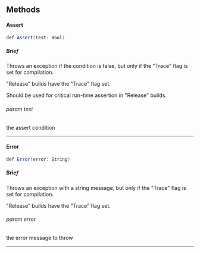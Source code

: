 Methods
---

#### Assert

```C#
def Assert(test: Bool)
```

##### Brief
Throws an exception if the condition is false, but only if the "Trace" flag is set for compilation.

"Release" builds have the "Trace" flag set.

Should be used for critical run-time assertion in "Release" builds.

###### param test
the assert condition
***

#### Error

```C#
def Error(error: String)
```

##### Brief
Throws an exception with a string message, but only if the "Trace" flag is set for compilation.

"Release" builds have the "Trace" flag set.

###### param error
the error message to throw
***

